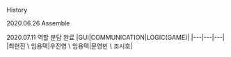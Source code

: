 History

2020.06.26 Assemble

2020.07.11 역할 분담 완료 
|GUI|COMMUNICATION|LOGIC(GAME)|
|---|---|---|
|최현진 \\ 임용택|우진영 \\ 임용택|문영빈 \\ 조시호|

